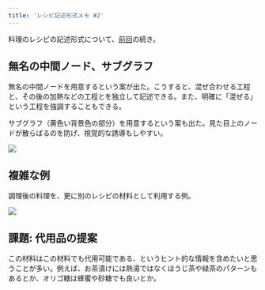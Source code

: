 ```yaml
---
title: 'レシピ記述形式メモ #2'
---
```

料理のレシピの記述形式について、[前回](https://r7kamura.com/articles/2022-05-13-mermaid-recipe-memo)の続き。

無名の中間ノード、サブグラフ
--------------

無名の中間ノードを用意するという案が出た。こうすると、混ぜ合わせる工程と、その後の加熱などの工程とを独立して記述できる。また、明確に「混ぜる」という工程を強調することもできる。

サブグラフ（黄色い背景色の部分）を用意するという案も出た。見た目上のノードが散らばるのを防げ、視覚的な誘導もしやすい。

![](https://lh6.googleusercontent.com/i14lsfXibT1c-pbKzRZYsTkFVWoPE5BDiidXKaKzUpfofrAcB_Rbwk_XktGc-UvQYiWmJ6-PwKPnbPrI_8xo95Q6hSWunZoyedzyVf3elI1kNlCMyeIWPpa7X7DpjLu-qtEQaHr4eoMenMd6MfIE9Q)

複雑な例
----

調理後の料理を、更に別のレシピの材料として利用する例。

![](https://lh6.googleusercontent.com/J8djagkvyaZiTq4JV4l30cgN40krerLs5bA1HuDVJyWtpKOYDwfKNHMudI26TPlbbtxRl50n45YDQZ2wjcCy1JKbgPTOcJ2l71usXTNiQVXpCd7-X9f6rc7JdNGpILdkVVvf-rKDjaGSeAeyxCHo7g)

課題: 代用品の提案
----------

この材料はこの材料でも代用可能である、というヒント的な情報を含めたいと思うことが多い。例えば、お茶漬けには熱湯ではなくほうじ茶や緑茶のパターンもあるとか、オリゴ糖は蜂蜜や砂糖でも良いとか。
